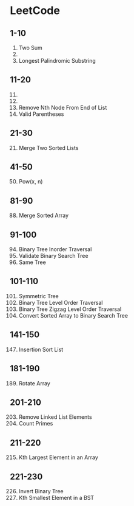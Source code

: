 # LeetCode

## 1-10
1. Two Sum
2. 
5. Longest Palindromic Substring

## 11-20
11.
12.
19. Remove Nth Node From End of List
20. Valid Parentheses

## 21-30
21. Merge Two Sorted Lists

## 41-50
50. Pow(x, n)

## 81-90
88. Merge Sorted Array

## 91-100
94. Binary Tree Inorder Traversal
98. Validate Binary Search Tree
100. Same Tree

## 101-110
101. Symmetric Tree
102. Binary Tree Level Order Traversal
103. Binary Tree Zigzag Level Order Traversal
108. Convert Sorted Array to Binary Search Tree

## 141-150
147. Insertion Sort List

## 181-190
189. Rotate Array

## 201-210
203. Remove Linked List Elements
204. Count Primes

## 211-220
215. Kth Largest Element in an Array

## 221-230
226. Invert Binary Tree
230. Kth Smallest Element in a BST